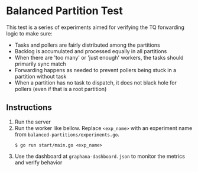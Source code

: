 Balanced Partition Test
=======================
This test is a series of experiments aimed for verifying the TQ forwarding logic to make sure:
- Tasks and pollers are fairly distributed among the partitions
- Backlog is accumulated and processed equally in all partitions
- When there are 'too many' or 'just enough' workers, the tasks should primarily sync match
- Forwarding happens as needed to prevent pollers being stuck in a partition without task
- When a partition has no task to dispatch, it does not black hole for pollers (even if that is a root partition)


Instructions
------------

1. Run the server
2. Run the worker like bellow. Replace `<exp_name>` with an experiment name from `balanced-partitions/experiments.go`.
    ```
    $ go run start/main.go <exp_name>
    ```
3. Use the dashboard at `graphana-dashboard.json` to monitor the metrics and verify behavior
